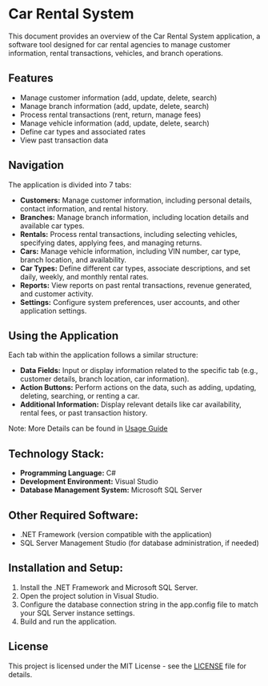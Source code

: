# Car Rental System

This document provides an overview of the Car Rental System application, a software tool designed for car rental agencies to manage customer information, rental transactions, vehicles, and branch operations.

## Features
 - Manage customer information (add, update, delete, search)
 - Manage branch information (add, update, delete, search)
 - Process rental transactions (rent, return, manage fees)
 - Manage vehicle information (add, update, delete, search)
 - Define car types and associated rates
 - View past transaction data

## Navigation

The application is divided into 7 tabs:
- **Customers:** Manage customer information, including personal details, contact information, and rental history.
- **Branches:** Manage branch information, including location details and available car types.
- **Rentals:** Process rental transactions, including selecting vehicles, specifying dates, applying fees, and managing returns.
- **Cars:** Manage vehicle information, including VIN number, car type, branch location, and availability.
- **Car Types:** Define different car types, associate descriptions, and set daily, weekly, and monthly rental rates.
- **Reports:** View reports on past rental transactions, revenue generated, and customer activity.
- **Settings:** Configure system preferences, user accounts, and other application settings.

## Using the Application

Each tab within the application follows a similar structure:

- **Data Fields:** Input or display information related to the specific tab (e.g., customer details, branch location, car information).
- **Action Buttons:** Perform actions on the data, such as adding, updating, deleting, searching, or renting a car.
- **Additional Information:** Display relevant details like car availability, rental fees, or past transaction history.

Note: More Details can be found in [Usage Guide](Car_rental_UsageGuide.docx.pdf)

## Technology Stack:

- **Programming Language:** C#
- **Development Environment:** Visual Studio
- **Database Management System:** Microsoft SQL Server

## Other Required Software:

- .NET Framework (version compatible with the application)
- SQL Server Management Studio (for database administration, if needed)

## Installation and Setup:

1. Install the .NET Framework and Microsoft SQL Server.
2. Open the project solution in Visual Studio.
3. Configure the database connection string in the app.config file to match your SQL Server instance settings.
4. Build and run the application.

## License
This project is licensed under the MIT License - see the [LICENSE](LICENSE) file for details.
